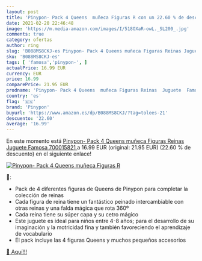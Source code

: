 ```yaml
---
layout: post
title: 'Pinypon- Pack 4 Queens  muñeca Figuras R con un 22.60 % de descuento'
date: 2021-02-20 22:46:48
image: 'https://m.media-amazon.com/images/I/518OXaR-owL._SL200_.jpg'
comments: true
category: ofertas
author: ring
slug: 'B088MS8CKJ-es Pinypon- Pack 4 Queens muñeca Figuras Reinas Juguete...'
sku: 'B088MS8CKJ-es'
tags: [ 'famosa','pinypon-', ]
actualPrice: 16.99 EUR
currency: EUR
price: 16.99
comparePrice: 21.95 EUR
prodname: 'Pinypon- Pack 4 Queens  muñeca Figuras Reinas  Juguete  Famosa 700015821 '
country: 'es'
flag: '🇪🇸'
brand: 'Pinypon'
buyurl: 'https://www.amazon.es/dp/B088MS8CKJ/?tag=tolees-21'
descuento: '22.60'
average: '16.99'
---
```


En este momento está [Pinypon- Pack 4 Queens  muñeca Figuras Reinas  Juguete  Famosa 700015821 ](https://www.amazon.es/dp/B088MS8CKJ/?tag=tolees-21) a 16.99 EUR (original: 21.95 EUR) (22.60 %  de descuento) en el siguiente enlace!

[![Pinypon- Pack 4 Queens  muñeca Figuras R](https://m.media-amazon.com/images/I/518OXaR-owL._SL200_.jpg)](https://www.amazon.es/dp/B088MS8CKJ/?tag=tolees-21)

🔎:

- Pack de 4 diferentes figuras de Queens de Pinypon para completar la colección de reinas
- Cada figura de reina tiene un fantástico peinado intercambiable con otras reinas y una falda mágica que rota 360º
- Cada reina tiene su súper capa y su cetro mágico
- Este juguete es ideal para niños entre 4-8 años; para el desarrollo de su imaginación y la motricidad fina y también favoreciendo el aprendizaje de vocabulario
- El pack incluye las 4 figuras Queens y muchos pequeños accesorios

[🛒 Aquí!!!](https://www.amazon.es/dp/B088MS8CKJ/?tag=tolees-21)
